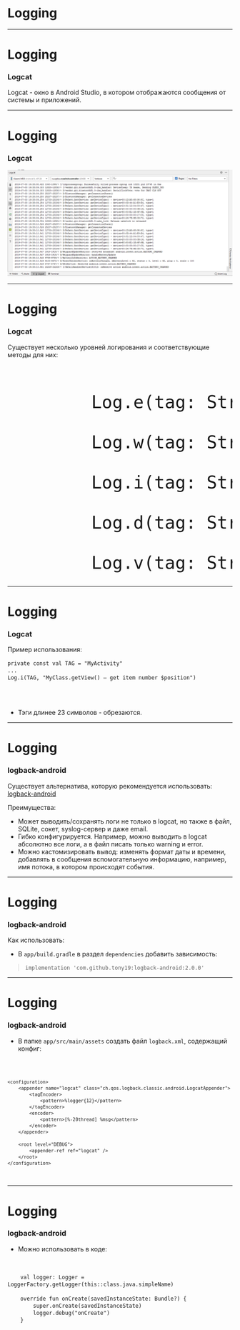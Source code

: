 <!-- .slide:    data-background-color="#699f00" -->
<!-- .slide:    class="center center-horizontal" -->

# Logging

------

<!-- .slide:    class="center-horizontal" -->

# Logging
### Logcat

Logcat - окно в Android Studio, в котором отображаются сообщения от системы и приложений.

------

<!-- .slide:    class="center-horizontal" -->

# Logging
### Logcat

![](lecture/basics/img/logcat.png)

------

<!-- .slide:    class="center-horizontal" -->

# Logging
### Logcat

Существует несколько уровней логирования и соответствующие методы для них:

<div>

<pre>

<font size="8pt">
        Log.e(tag: String, message: String) (<font color="red"><b>error</b></font>)
        
        Log.w(tag: String, message: String) (<font color="orange">warning</font>)
        
        Log.i(tag: String, message: String) (<font color="black">information</font>)
        
        Log.d(tag: String, message: String) (<font color="gray">debug</font>)
        
        Log.v(tag: String, message: String) (<font color="#AAAAAA">verbose</font>)
</font>
</pre>
    
</div>

------

<!-- .slide:    class="center-horizontal" -->

# Logging
### Logcat

Пример использования:

    private const val TAG = "MyActivity"
    ...
    Log.i(TAG, "MyClass.getView() — get item number $position")
    
 <br><br>
* Тэги длинее 23 символов - обрезаются.

------

<!-- .slide:    class="center-horizontal" -->

# Logging
### logback-android

Существует альтернатива, которую рекомендуется использовать: [logback-android](https://github.com/tony19/logback-android)

 Преимущества:
 * Может выводить/сохранять логи не только в logcat, но также в файл, SQLite, сокет, syslog-сервер и даже email.
 * Гибко конфигурируется. Например, можно выводить в logcat абсолютно все логи,
 а в файл писать только warning и error.
 * Можно кастомизировать вывод: изменять формат даты и времени, добавлять в сообщения вспомогательную информацию,
 например, имя потока, в котором происходят события.

------

<!-- .slide:    class="center-horizontal" -->

# Logging
### logback-android

Как использовать:

* В `app/build.gradle` в раздел `dependencies` добавить зависимость:


<blockquote>

    implementation 'com.github.tony19:logback-android:2.0.0'
    
</blockquote>

------

<!-- .slide:    class="center-horizontal" -->

# Logging
### logback-android

* В папке `app/src/main/assets` создать файл `logback.xml`, содержащий конфиг:

<code>

    <configuration>
        <appender name="logcat" class="ch.qos.logback.classic.android.LogcatAppender">
            <tagEncoder>
                <pattern>%logger{12}</pattern>
            </tagEncoder>
            <encoder>
                <pattern>[%-20thread] %msg</pattern>
            </encoder>
        </appender>
    
        <root level="DEBUG">
            <appender-ref ref="logcat" />
        </root>
    </configuration>
    
</code>

------

<!-- .slide:    class="center-horizontal" -->

# Logging
### logback-android

* Можно использовать в коде:

<pre><code>

    val logger: Logger = LoggerFactory.getLogger(this::class.java.simpleName)

    override fun onCreate(savedInstanceState: Bundle?) {
        super.onCreate(savedInstanceState)
        logger.debug("onCreate")
    }
    
</code></pre>